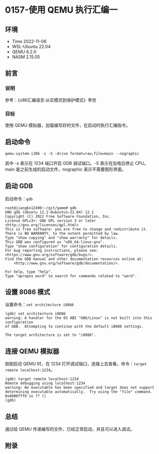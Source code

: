 # 0157-使用 QEMU 执行汇编一

## 环境

- Time 2022-11-06
- WSL-Ubuntu 22.04
- QEMU 6.2.0
- NASM 2.15.05

## 前言

### 说明

参考：《x86汇编语言:从实模式到保护模式》李忠

### 目标

使用 QEMU 模拟器，加载编写好的文件，在启动时执行汇编指令。

## 启动命令

`qemu-system-i386 -s -S -drive format=raw,file=main --nographic`

其中 -s 表示在 1234 端口开启 GDB 调试端口。-S 表示在加电后停止 CPU。
main 是之前生成的启动文件，nographic 表示不需要图形界面。

## 启动 GDB

启动命令：`gdb`

```text
root@jiangbo12490:~/git/game# gdb
GNU gdb (Ubuntu 12.1-0ubuntu1~22.04) 12.1
Copyright (C) 2022 Free Software Foundation, Inc.
License GPLv3+: GNU GPL version 3 or later <http://gnu.org/licenses/gpl.html>
This is free software: you are free to change and redistribute it.
There is NO WARRANTY, to the extent permitted by law.
Type "show copying" and "show warranty" for details.
This GDB was configured as "x86_64-linux-gnu".
Type "show configuration" for configuration details.
For bug reporting instructions, please see:
<https://www.gnu.org/software/gdb/bugs/>.
Find the GDB manual and other documentation resources online at:
    <http://www.gnu.org/software/gdb/documentation/>.

For help, type "help".
Type "apropos word" to search for commands related to "word".
```

## 设置 8086 模式

设置命令：`set architecture i8086`

```text
(gdb) set architecture i8086
warning: A handler for the OS ABI "GNU/Linux" is not built into this configuration
of GDB.  Attempting to continue with the default i8086 settings.

The target architecture is set to "i8086".
```

## 连接 QEMU 模拟器

刚刚启动 QEMU 时，在 1234 打开调试端口，连接上去查看，命令：`target remote localhost:1234`。

```text
(gdb) target remote localhost:1234
Remote debugging using localhost:1234
warning: No executable has been specified and target does not support
determining executable automatically.  Try using the "file" command.
0x0000fff0 in ?? ()
(gdb)
```

## 总结

通过给 QEMU 传递编写的文件，已经正常启动，并且可以进入调试。

## 附录
